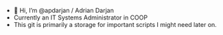 - 👋 Hi, I’m @apdarjan / Adrian Darjan
- Currently an IT Systems Administrator in COOP
- This git is primarily a storage for important scripts I might need later on.
